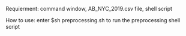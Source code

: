 Requierment: command window, AB_NYC_2019.csv file, shell script

How to use: enter $sh preprocessing.sh to run the preprocessing shell script 

